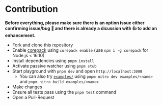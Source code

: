 # Contribution

**Before everything, please make sure there is an option issue either confirming issue/bug 🐛 and there is already a dicussion with 👍 to add an enhancement.**

- Fork and clone this repository
- Enable [corepack](https://github.com/nodejs/corepack) using `corepack enable` (use `npm i -g corepack` for Node.js < 16.10)
- Install dependencies using `pnpm install`
- Activate passive watcher using `pnpm stub`
- Start playground with `pnpm dev` and open `http://localhost:3000`
  - You can also try [`examples/`](https://github.com/unjs/nitro/tree/main/examples) using `pnpm nitro dev examples/<name>` and `pnpm nitro build examples/<name>`
- Make changes
- Ensure all tests pass using the `pnpm test` command
- Open a Pull-Request
